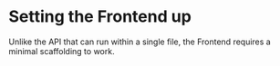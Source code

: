 # Setting the Frontend up

Unlike the API that can run within a single file, the Frontend requires a minimal scaffolding to work. 

